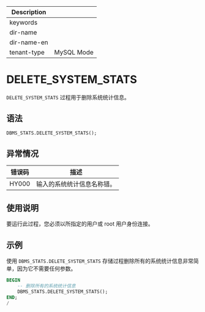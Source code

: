 | Description   |                 |
|---------------|-----------------|
| keywords      |                 |
| dir-name      |                 |
| dir-name-en   |                 |
| tenant-type   | MySQL Mode      |

# DELETE_SYSTEM_STATS

`DELETE_SYSTEM_STATS` 过程用于删除系统统计信息。

## 语法

```sql
DBMS_STATS.DELETE_SYSTEM_STATS();
```

## 异常情况

|    错误码    |        描述     |
|-----------|------------------|
| HY000     | 输入的系统统计信息名称错。 |

## 使用说明

要运行此过程，您必须以所指定的用户或 root 用户身份连接。

## 示例

使用 `DBMS_STATS.DELETE_SYSTEM_STATS` 存储过程删除所有的系统统计信息非常简单，因为它不需要任何参数。

```sql
BEGIN
    -- 删除所有的系统统计信息
    DBMS_STATS.DELETE_SYSTEM_STATS();
END;
/
```
